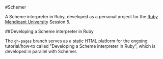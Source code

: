 #Schemer

A Scheme interpreter in Ruby, developed as a personal project for the [Ruby Mendicant University](http://university.rubymendicant.com) Session 5.

##Developing a Scheme interpreter in Ruby

The `gh-pages` branch serves as a static HTML platform for the ongoing tutorial/how-to called "Developing a Scheme interpreter in Ruby", which is developed in parallel with Schemer.
